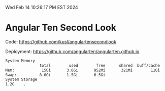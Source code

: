 Wed Feb 14 10:26:17 PM EST 2024

# Angular Ten Second Look

Code: https://github.com/kusl/angulartensecondlook

Deployment: https://github.com/angularten/angularten.github.io

```bash
System Memory
               total        used        free      shared  buff/cache   available
Mem:            15Gi       3.6Gi       952Mi       321Mi        11Gi        11Gi
Swap:          8.0Gi       1.5Gi       6.5Gi
System Storage
1.2G	.
```

